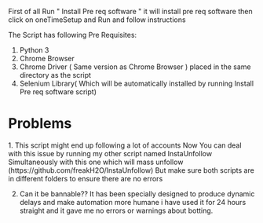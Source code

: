 First of all Run " Install Pre req software " it will install pre req software
then click on oneTimeSetup and Run and follow instructions

The Script has following Pre Requisites:
1. Python 3
2. Chrome Browser
3. Chrome Driver ( Same version as Chrome Browser ) placed in the same directory
as the script
4. Selenium Library( Which will be automatically installed by running Install Pre req software script)


<h1>Problems</h1>
1. This script might end up following a lot of accounts  Now You can deal with this issue by running my other script  named InstaUnfollow Simultaneously with this one which will mass unfollow (https://github.com/freakH2O/InstaUnfollow) But make sure both scripts are in different folders to ensure there are no errors


2. Can it be bannable?? It has  been specially designed to produce dynamic delays and make automation more humane i have used it for 24 hours straight and it gave me no errors or warnings about botting.
